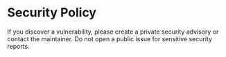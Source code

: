 # Security Policy

If you discover a vulnerability, please create a private security advisory or contact the maintainer.
Do not open a public issue for sensitive security reports.
